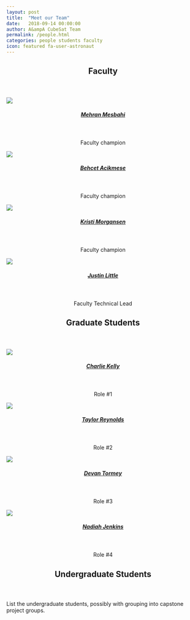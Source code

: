 ```yaml
---
layout: post
title:  "Meet our Team"
date:   2018-09-14 00:00:00
author: A&ampA CubeSat Team
permalink: /people.html
categories: people students faculty
icon: featured fa-user-astronaut
---
```


<section class="wrapper style2">
	<div class="row half">
		<div class="31-2u">
			<header>
				<h2> <strong>Faculty</strong> </h2>
			</header>
			<div class="row">
				<div class="4u">
					<section>
						<a href="https://faculty.washington.edu/mesbahi/" class="image featured">
							<img src="images/mehran.jpg">
						</a>
						<center>
							<header><h5><a href="https://faculty.washington.edu/mesbahi/"> Mehran Mesbahi </a></h5></header>
						<p> Faculty champion </p>
						</center>
					</section>
				</div>
				<div class="4u">
					<section>
						<a href="https://sites.google.com/a/uw.edu/uw_acl/home" class="image featured">
							<img src="images/behcet.jpg">
						</a>
						<center>
							<header><h5><a href="https://sites.google.com/a/uw.edu/uw_acl/home"> Behcet Acikmese </a></h5></header>
							<p> Faculty champion </p>
						</center>
					</section>
				</div>
				<div class="4u">
					<section>
						<a href="https://www.aa.washington.edu/people/faculty/morgansen/" class="image featured">
							<img src="images/kristi.jpg">
						</a>
						<center>
							<header><h5><a href="https://www.aa.washington.edu/people/faculty/morgansen/"> Kristi Morgansen </a></h5></header>
							<p> Faculty champion </p>
						</center>
					</section>
				</div>
				<div class="4u">
					<section>
						<a href="#" class="image featured">
							<img src="images/Justin.png">
						</a>
						<center>
							<header><h5><a href="#"> Justin Little </a></h5></header>
							<p> Faculty Technical Lead </p>
						</center>
					</section>
				</div>
			</div>
		</div>
	</div>			
</section>
<section class="wrapper style2">
	<!-- <div class="row half"> -->
		<div class="31-2u">
			<header> 
				<h2> 
					<strong> Graduate Students </strong> 
				</h2> 
			</header>
			<div class="row">
				<div class="4u">
					<section>
						<a href="#" class="image featured">
							<img src="images/taylor.jpg">
						</a>
						<center>
							<header><h5><a href="#"> Charlie Kelly </a></h5></header>
						<p> Role #1 </p>
						</center>
					</section>
				</div>
				<div class="4u">
					<section>
						<a href="https://depts.washington.edu/uwrainlab/taylor/" class="image featured">
							<img src="images/taylor.jpg">
						</a>
						<center>
							<header><h5><a href="https://depts.washington.edu/uwrainlab/taylor/"> Taylor Reynolds </a></h5></header>
							<p> Role #2 </p>
						</center>
					</section>
				</div>
				<div class="4u">
					<section>
						<a href="#" class="image featured">
							<img src="images/taylor.jpg">
						</a>
						<center>
							<header><h5><a href="#"> Devan Tormey </a></h5></header>
							<p> Role #3 </p>
						</center>
					</section>
				</div>
				<div class="4u">
					<section>
						<a href="#" class="image featured">
							<img src="images/taylor.jpg">
						</a>
						<center>
							<header><h5><a href="#"> Nadiah Jenkins </a></h5></header>
							<p> Role #4 </p>
						</center>
					</section>
				</div>
			</div>
		</div>
	<!-- </div> -->
</section>
<section class="wrapper style2">
	<div class="31-2u">
		<header> <h2> <strong> Undergraduate Students </strong></h2></header>
			<p> List the undergraduate students, possibly with grouping into capstone project groups.</p>
	</div>
</section>
